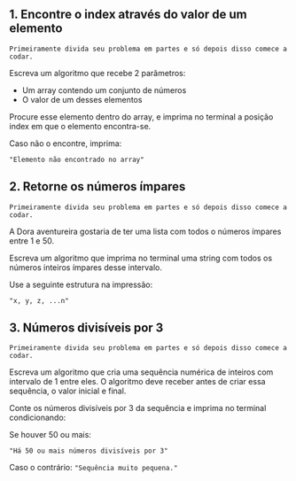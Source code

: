 ## 1. Encontre o index através do valor de um elemento

`Primeiramente divida seu problema em partes e só depois disso comece a codar.`

Escreva um algoritmo que recebe 2 parâmetros:
 - Um array contendo um conjunto de números
 - O valor de um desses elementos

Procure esse elemento dentro do array, e imprima no terminal a posição index em que o elemento encontra-se.

Caso não o encontre, imprima:

``
"Elemento não encontrado no array"
``

## 2. Retorne os números ímpares

`Primeiramente divida seu problema em partes e só depois disso comece a codar.`

A Dora aventureira gostaria de ter uma lista com todos o números ímpares entre 1 e 50.

Escreva um algoritmo que imprima no terminal uma string com todos os números inteiros ímpares desse intervalo.

Use a seguinte estrutura na impressão:

``
"x, y, z, ...n"
``

## 3. Números divisíveis por 3

`Primeiramente divida seu problema em partes e só depois disso comece a codar.`

Escreva um algoritmo que cria uma sequência numérica de inteiros com intervalo de 1 entre eles. O algoritmo
deve receber antes de criar essa sequência, o valor inicial e final.

Conte os números divisíveis por 3 da sequência e imprima no terminal condicionando:

Se houver 50 ou mais:

``
"Há 50 ou mais números divisíveis por 3"
``

Caso o contrário:
``
"Sequência muito pequena."
``